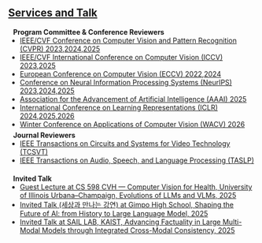 ## <u>Services and Talk</u>
<h4 style="margin:0 10px 0;">Program Committee & Conference Reviewers</h4>

<ul style="margin:0 0 5px;">
  <li><a href="http://cvpr2023.thecvf.com/"><autocolor>IEEE/CVF Conference on Computer Vision and Pattern Recognition (CVPR) 2023,2024,2025</autocolor></a></li>
  <li><a href="http://iccv2023.thecvf.com/"><autocolor>IEEE/CVF International Conference on Computer Vision (ICCV) 2023,2025</autocolor></a></li>
  <li><a href="https://eccv2024.ecva.net/"><autocolor>European Conference on Computer Vision (ECCV) 2022,2024</autocolor></a></li>
  <li><a href="https://neurips.cc/"><autocolor>Conference on Neural Information Processing Systems (NeurIPS) 2023,2024,2025</autocolor></a></li>
  <li><a href="https://aaai.org/"><autocolor>Association for the Advancement of Artificial Intelligence (AAAI) 2025</autocolor></a></li>
  <li><a href="https://iclr.cc/"><autocolor>International Conference on Learning Representations (ICLR) 2024,2025,2026</autocolor></a></li>
  <li><a href="https://iclr.cc/"><autocolor>Winter Conference on Applications of Computer Vision (WACV) 2026</autocolor></a></li>
</ul>
  
<h4 style="margin:0 10px 0;">Journal Reviewers</h4>

<ul style="margin:0 0 20px;">
  <li><a href="https://ieeexplore.ieee.org/xpl/RecentIssue.jsp?punumber=76"><autocolor>IEEE Transactions on Circuits and Systems for Video Technology (TCSVT)</autocolor></a></li>
  <li><a href="https://ieeexplore.ieee.org/xpl/RecentIssue.jsp?punumber=6570655"><autocolor>IEEE Transactions on Audio, Speech, and Language Processing (TASLP)</autocolor></a></li>
</ul>

<h4 style="margin:0 10px 0;">Invited Talk</h4>

<ul style="margin:0 0 20px;">
  <li><a href=""><autocolor>Guest Lecture at CS 598 CVH — Computer Vision for Health, University of Illinois Urbana–Champaign, Evolutions of LLMs and VLMs, 2025</autocolor></a></li>
  <li><a href=""><autocolor>Invited Talk (세상과 만나는 강연) at Gimpo High School, Shaping the Future of AI: from History to Large Language Model, 2025</autocolor></a></li>
  <li><a href=""><autocolor>Invited Talk at SAIL LAB, KAIST, Advancing Factuality in Large Multi-Modal Models through Integrated Cross-Modal Consistency, 2025</autocolor></a></li>
</ul>
